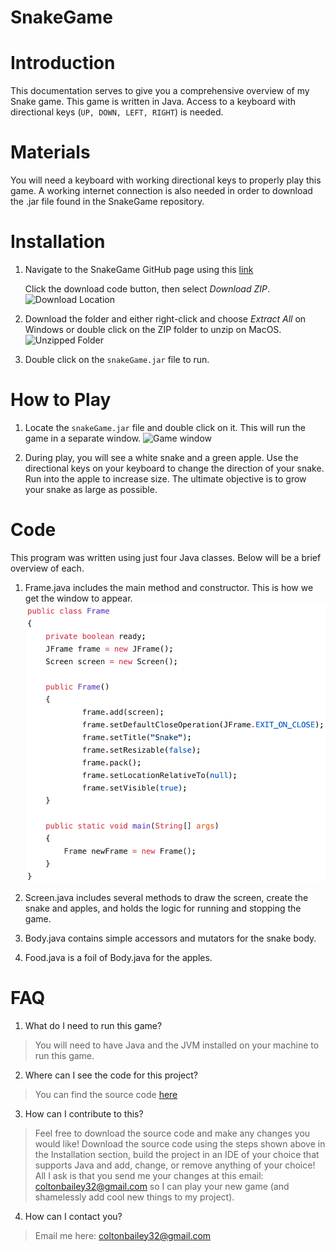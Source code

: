 # SnakeGame

# Introduction

This documentation serves to give you a comprehensive overview of my Snake game. This game is written in Java. Access to a keyboard with directional keys (`UP, DOWN, LEFT, RIGHT`) is needed. 


# Materials

You will need a keyboard with working directional keys to properly play this game. A working internet connection is also needed in order to download the .jar file found in the SnakeGame repository. 


# Installation

1. Navigate to the SnakeGame GitHub page using this [link](https://github.com/Coltinho10/SnakeGame) 

    Click the download code button, then select *Download ZIP*.
![Download Location](https://github.com/Coltinho10/DocumentationImages/blob/main/github.png)

2. Download the folder and either right-click and choose *Extract All* on Windows or double click on the ZIP folder to unzip on MacOS.
    ![Unzipped Folder](https://github.com/Coltinho10/DocumentationImages/blob/main/zipfile.png)

3. Double click on the `snakeGame.jar` file to run.


# How to Play

1. Locate the `snakeGame.jar` file and double click on it. This will run the game in a separate window.
![Game window](https://github.com/Coltinho10/DocumentationImages/blob/main/snakeWindow.png)

2. During play, you will see a white snake and a green apple. Use the directional keys on your keyboard to change the direction of your snake. Run into the apple to increase size. The ultimate objective is to grow your snake as large as possible. 


# Code

This program was written using just four Java classes. Below will be a brief overview of each. 

1. Frame.java includes the main method and constructor. This is how we get the window to appear. 
![Frame.java](https://github.com/Coltinho10/SnakeGame/blob/master/frame.png)

2. Screen.java includes several methods to draw the screen, create the snake and apples, and holds the logic for running and stopping the game. 

3. Body.java contains simple accessors and mutators for the snake body.

4. Food.java is a foil of Body.java for the apples. 


# FAQ

1. What do I need to run this game?
> You will need to have Java and the JVM installed on your machine to run this game.  

2. Where can I see the code for this project?
> You can find the source code [here](https://github.com/Coltinho10/SnakeGame)

3. How can I contribute to this?
> Feel free to download the source code and make any changes you would like! Download the source code using the steps shown above in the Installation section, build the project in an IDE of your choice that supports Java and add, change, or remove anything of your choice! All I ask is that you send me your changes at this email: coltonbailey32@gmail.com so I can play your new game (and shamelessly add cool new things to my project). 

4. How can I contact you?
> Email me here: coltonbailey32@gmail.com
